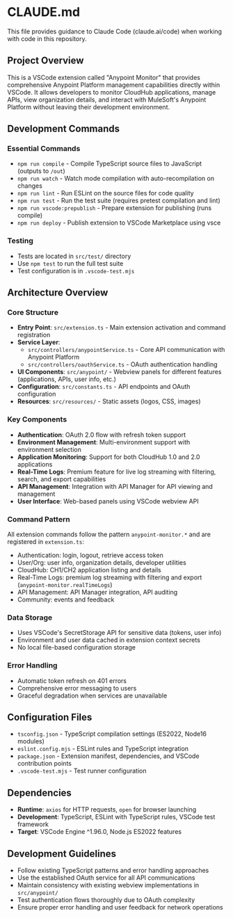 # CLAUDE.md

This file provides guidance to Claude Code (claude.ai/code) when working with code in this repository.

## Project Overview

This is a VSCode extension called "Anypoint Monitor" that provides comprehensive Anypoint Platform management capabilities directly within VSCode. It allows developers to monitor CloudHub applications, manage APIs, view organization details, and interact with MuleSoft's Anypoint Platform without leaving their development environment.

## Development Commands

### Essential Commands
- `npm run compile` - Compile TypeScript source files to JavaScript (outputs to `/out`)
- `npm run watch` - Watch mode compilation with auto-recompilation on changes
- `npm run lint` - Run ESLint on the source files for code quality
- `npm run test` - Run the test suite (requires pretest compilation and lint)
- `npm run vscode:prepublish` - Prepare extension for publishing (runs compile)
- `npm run deploy` - Publish extension to VSCode Marketplace using vsce

### Testing
- Tests are located in `src/test/` directory
- Use `npm test` to run the full test suite
- Test configuration is in `.vscode-test.mjs`

## Architecture Overview

### Core Structure
- **Entry Point**: `src/extension.ts` - Main extension activation and command registration
- **Service Layer**: 
  - `src/controllers/anypointService.ts` - Core API communication with Anypoint Platform
  - `src/controllers/oauthService.ts` - OAuth authentication handling
- **UI Components**: `src/anypoint/` - Webview panels for different features (applications, APIs, user info, etc.)
- **Configuration**: `src/constants.ts` - API endpoints and OAuth configuration
- **Resources**: `src/resources/` - Static assets (logos, CSS, images)

### Key Components
- **Authentication**: OAuth 2.0 flow with refresh token support
- **Environment Management**: Multi-environment support with environment selection
- **Application Monitoring**: Support for both CloudHub 1.0 and 2.0 applications
- **Real-Time Logs**: Premium feature for live log streaming with filtering, search, and export capabilities
- **API Management**: Integration with API Manager for API viewing and management
- **User Interface**: Web-based panels using VSCode webview API

### Command Pattern
All extension commands follow the pattern `anypoint-monitor.*` and are registered in `extension.ts`:
- Authentication: login, logout, retrieve access token
- User/Org: user info, organization details, developer utilities
- CloudHub: CH1/CH2 application listing and details
- Real-Time Logs: premium log streaming with filtering and export (`anypoint-monitor.realTimeLogs`)
- API Management: API Manager integration, API auditing
- Community: events and feedback

### Data Storage
- Uses VSCode's SecretStorage API for sensitive data (tokens, user info)
- Environment and user data cached in extension context secrets
- No local file-based configuration storage

### Error Handling
- Automatic token refresh on 401 errors
- Comprehensive error messaging to users
- Graceful degradation when services are unavailable

## Configuration Files
- `tsconfig.json` - TypeScript compilation settings (ES2022, Node16 modules)
- `eslint.config.mjs` - ESLint rules and TypeScript integration
- `package.json` - Extension manifest, dependencies, and VSCode contribution points
- `.vscode-test.mjs` - Test runner configuration

## Dependencies
- **Runtime**: `axios` for HTTP requests, `open` for browser launching
- **Development**: TypeScript, ESLint with TypeScript rules, VSCode test framework
- **Target**: VSCode Engine ^1.96.0, Node.js ES2022 features

## Development Guidelines
- Follow existing TypeScript patterns and error handling approaches
- Use the established OAuth service for all API communications
- Maintain consistency with existing webview implementations in `src/anypoint/`
- Test authentication flows thoroughly due to OAuth complexity
- Ensure proper error handling and user feedback for network operations